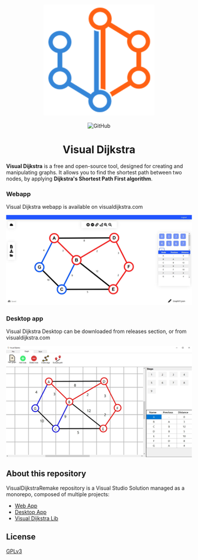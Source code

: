 <p align="center">
  <a href="https://visualdijkstra.com/">
    <img alt="Visual Dijkstra" src="https://raw.githubusercontent.com/Samuele458/visualdijkstraremake/master/docs/images/visual-dijkstra-logo.png" width="300">
  </a>
</p>


<p align="center">
	<img alt="GitHub" src="https://img.shields.io/github/license/Samuele458/VisualDijkstraRemake?color=00ee00" align="center">
</p>
<h1 align="center">
	Visual Dijkstra
</h1>

**Visual Dijkstra** is a free and open-source tool, designed for creating and manipulating graphs. It allows you to find the shortest path between two nodes, by applying **Dijkstra's Shortest Path First algorithm**.


### Webapp


Visual Dijkstra webapp is available on visualdijkstra.com


<a href="https://visualdijkstra.com/">
	<img alt="Visual Dijkstra" src="https://raw.githubusercontent.com/Samuele458/VisualDijkstraRemake/master/docs/images/visual-dijkstra-webapp-screen01.jpg" > 
</a>

### Desktop app


Visual Dijkstra Desktop can be downloaded from releases section, or from visualdijkstra.com


<a href="https://visualdijkstra.com/">
	<img alt="Visual Dijkstra" src="https://raw.githubusercontent.com/Samuele458/VisualDijkstraRemake/master/docs/images/visual-dijkstra-desktop-app-screen01.jpg" > 
</a>


## About this repository

VisualDijkstraRemake repository is a Visual Studio Solution managed as a monorepo, composed of multiple projects:

 - [Web App](src/WebApp/)
 - [Desktop App](src/DesktopApp)
 - [Visual Dijkstra Lib](src/VisualDijkstraLib)

## License
[GPLv3](LICENSE)
